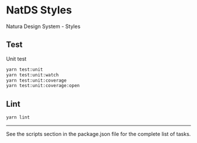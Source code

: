 # NatDS Styles

Natura Design System - Styles

## Test

Unit test

```sh
yarn test:unit
yarn test:unit:watch
yarn test:unit:coverage
yarn test:unit:coverage:open
```

## Lint

```sh
yarn lint
```

***
See the scripts section in the package.json file for the complete list of tasks.
